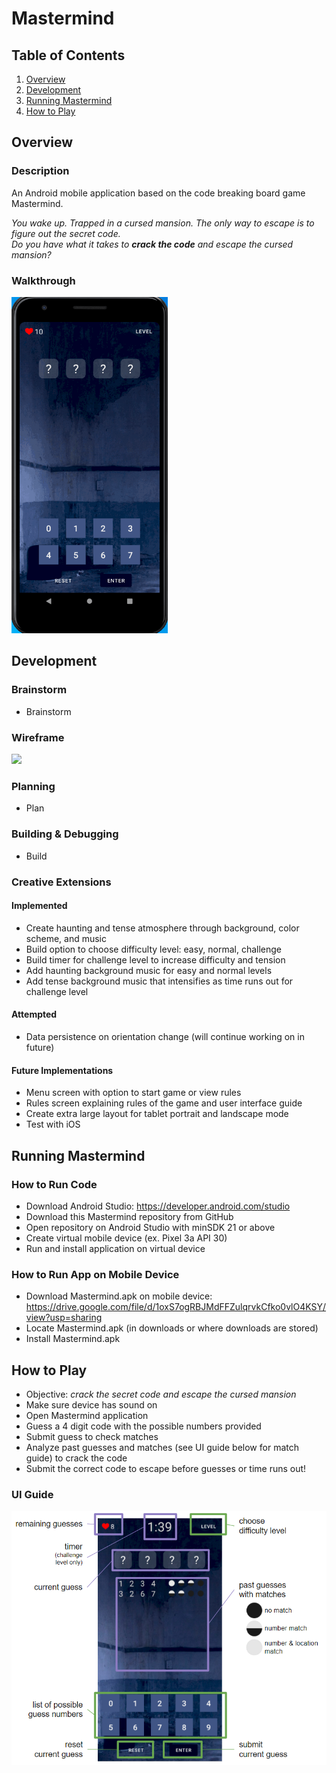 # Mastermind

## Table of Contents
1. [Overview](#Overview)
2. [Development](#Development)
3. [Running Mastermind](#Run)
4. [How to Play](#Play)

## Overview <a name="Overview"></a>
### Description
An Android mobile application based on the code breaking board game Mastermind. 

*You wake up. Trapped in a cursed mansion. The only way to escape is to figure out the secret code. 
<br>Do you have what it takes to **crack the code** and escape the cursed mansion?*

### Walkthrough 
<img src="walkthrough.gif" width=250>

## Development <a name="Development"></a>
### Brainstorm
* Brainstorm

### Wireframe
<img src="wireframe_sketch.png" width=600>

### Planning
* Plan

### Building & Debugging
* Build

### Creative Extensions
#### Implemented
* Create haunting and tense atmosphere through background, color scheme, and music
* Build option to choose difficulty level: easy, normal, challenge
* Build timer for challenge level to increase difficulty and tension
* Add haunting background music for easy and normal levels
* Add tense background music that intensifies as time runs out for challenge level

#### Attempted
* Data persistence on orientation change (will continue working on in future)

#### Future Implementations
* Menu screen with option to start game or view rules
* Rules screen explaining rules of the game and user interface guide
* Create extra large layout for tablet portrait and landscape mode
* Test with iOS

## Running Mastermind <a name="Run"></a>
### How to Run Code
* Download Android Studio: https://developer.android.com/studio
* Download this Mastermind repository from GitHub
* Open repository on Android Studio with minSDK 21 or above
* Create virtual mobile device (ex. Pixel 3a API 30)
* Run and install application on virtual device 

### How to Run App on Mobile Device
* Download Mastermind.apk on mobile device: 
  <br>https://drive.google.com/file/d/1oxS7ogRBJMdFFZulqrvkCfko0vlO4KSY/view?usp=sharing
* Locate Mastermind.apk (in downloads or where downloads are stored)
* Install Mastermind.apk 

## How to Play <a name="Play"></a>
* Objective: *crack the secret code and escape the cursed mansion*
* Make sure device has sound on
* Open Mastermind application
* Guess a 4 digit code with the possible numbers provided
* Submit guess to check matches
* Analyze past guesses and matches (see UI guide below for match guide) to crack the code
* Submit the correct code to escape before guesses or time runs out!

### UI Guide
<img src="ui_guide.png" width=600>
